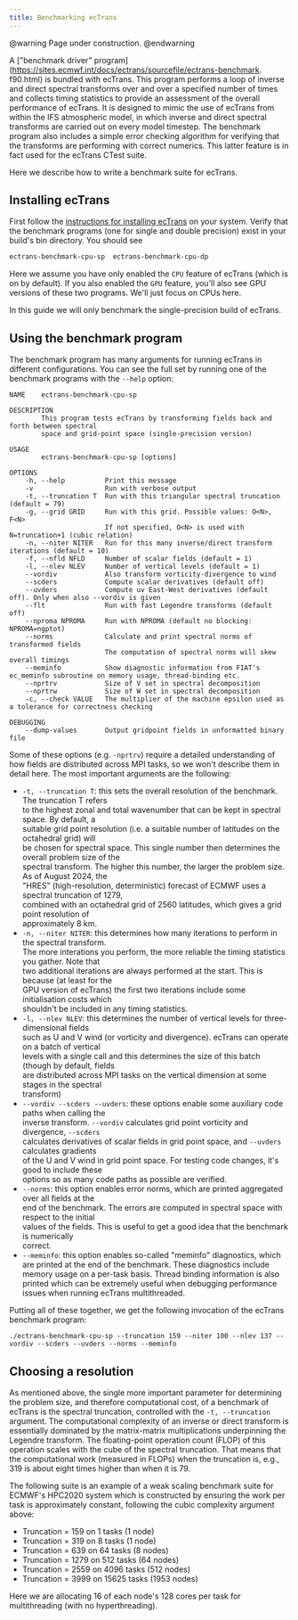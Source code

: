 ```yaml
---
title: Benchmarking ecTrans
---
```


@warning
Page under construction.
@endwarning

A ["benchmark driver" program](https://sites.ecmwf.int/docs/ectrans/sourcefile/ectrans-benchmark.
f90.html) is bundled with ecTrans. This program performs a loop of inverse and
direct spectral transforms over and over a specified number of times and collects timing statistics
to provide an assessment of the overall performance of ecTrans. It is designed to mimic the use of
ecTrans from within the IFS atmospheric model, in which inverse and direct spectral transforms are
carried out on every model timestep. The benchmark program also includes a simple error checking
algorithm for verifying that the transforms are performing with correct numerics. This latter
feature is in fact used for the ecTrans CTest suite.

Here we describe how to write a benchmark suite for ecTrans.

## Installing ecTrans

First follow the [instructions for installing ecTrans](installation.html) on your system. Verify
that the benchmark programs (one for single and double precision) exist in your build's bin
directory. You should see

```bash
ectrans-benchmark-cpu-sp  ectrans-benchmark-cpu-dp
```

Here we assume you have only enabled the `CPU` feature of ecTrans (which is on by default). If you
also enabled the `GPU` feature, you'll also see GPU versions of these two programs. We'll just focus
on CPUs here.

In this guide we will only benchmark the single-precision build of ecTrans.

## Using the benchmark program

The benchmark program has many arguments for running ecTrans in different configurations. You can
see the full set by running one of the benchmark programs with the `--help` option:

```text
NAME    ectrans-benchmark-cpu-sp

DESCRIPTION
        This program tests ecTrans by transforming fields back and forth between spectral
        space and grid-point space (single-precision version)

USAGE
        ectrans-benchmark-cpu-sp [options]

OPTIONS
    -h, --help          Print this message
    -v                  Run with verbose output
    -t, --truncation T  Run with this triangular spectral truncation (default = 79)
    -g, --grid GRID     Run with this grid. Possible values: O<N>, F<N>
                        If not specified, O<N> is used with N=truncation+1 (cubic relation)
    -n, --niter NITER   Run for this many inverse/direct transform iterations (default = 10)
    -f, --nfld NFLD     Number of scalar fields (default = 1)
    -l, --nlev NLEV     Number of vertical levels (default = 1)
    --vordiv            Also transform vorticity-divergence to wind
    --scders            Compute scalar derivatives (default off)
    --uvders            Compute uv East-West derivatives (default off). Only when also --vordiv is given
    --flt               Run with fast Legendre transforms (default off)
    --nproma NPROMA     Run with NPROMA (default no blocking: NPROMA=ngptot)
    --norms             Calculate and print spectral norms of transformed fields
                        The computation of spectral norms will skew overall timings
    --meminfo           Show diagnostic information from FIAT's ec_meminfo subroutine on memory usage, thread-binding etc.
    --nprtrv            Size of V set in spectral decomposition
    --nprtrw            Size of W set in spectral decomposition
    -c, --check VALUE   The multiplier of the machine epsilon used as a tolerance for correctness checking

DEBUGGING
    --dump-values       Output gridpoint fields in unformatted binary file
```

Some of these options (e.g. `-nprtrv`) require a detailed understanding of how fields are
distributed across MPI tasks, so we won't describe them in detail here. The most important arguments
are the following:

- `-t, --truncation T`: this sets the overall resolution of the benchmark. The truncation T refers  
  to the highest zonal and total wavenumber that can be kept in spectral space. By default, a  
  suitable grid point resolution (i.e. a suitable number of latitudes on the octahedral grid) will  
  be chosen for spectral space. This single number then determines the overall problem size of the  
  spectral transform.  The higher this number, the larger the problem size. As of August 2024, the  
  "HRES" (high-resolution, deterministic) forecast of ECMWF uses a spectral truncation of 1279,  
  combined with an octahedral grid of 2560 latitudes, which gives a grid point resolution of  
  approximately 8 km.
- `-n, --niter NITER`: this determines how many iterations to perform in the spectral transform.  
  The more interations you perform, the more reliable the timing statistics you gather. Note that  
  two additional iterations are always performed at the start. This is because (at least for the  
  GPU version of ecTrans) the first two iterations include some initialisation costs which  
  shouldn't be included in any timing statistics.
- `-l, --nlev NLEV`: this determines the number of vertical levels for three-dimensional fields  
  such as U and V wind (or vorticity and divergence). ecTrans can operate on a batch of vertical  
  levels with a single call and this determines the size of this batch (though by default, fields  
  are distributed across MPI tasks on the vertical dimension at some stages in the spectral  
  transform)
- `--vordiv --scders --uvders`: these options enable some auxiliary code paths when calling the  
  inverse transform. `--vordiv` calculates grid point vorticity and divergence, `--scders`  
  calculates derivatives of scalar fields in grid point space, and `--uvders` calculates gradients  
  of the U and V wind in grid point space. For testing code changes, it's good to include these  
  options so as many code paths as possible are verified.
- `--norms`: this option enables error norms, which are printed aggregated over all fields at the  
  end of the benchmark. The errors are computed in spectral space with respect to the initial  
  values of the fields. This is useful to get a good idea that the benchmark is numerically  
  correct.
- `--meminfo`: this option enables so-called "meminfo" diagnostics, which are printed at the end of
  the benchmark. These diagnostics include memory usage on a per-task basis. Thread binding
  information is also printed which can be extremely useful when debugging performance issues when
  running ecTrans multithreaded.

Putting all of these together, we get the following invocation of the ecTrans benchmark program:

```
./ectrans-benchmark-cpu-sp --truncation 159 --niter 100 --nlev 137 --vordiv --scders --uvders --norms --meminfo
```

## Choosing a resolution

As mentioned above, the single more important parameter for determining the problem size, and
therefore computational cost, of a benchmark of ecTrans is the spectral truncation, controlled with
the `-t, --truncation` argument. The computational complexity of an inverse or direct transform is
essentially dominated by the matrix-matrix multiplications underpinning the Legendre transform. The
floating-point operation count (FLOP) of this operation scales with the cube of the spectral
truncation. That means that the computational work (measured in FLOPs) when the truncation is, e.g.,
319 is about eight times higher than when it is 79.

The following suite is an example of a weak scaling benchmark suite for ECMWF's HPC2020 system which
is constructed by ensuring the work per task is approximately constant, following the cubic
complexity argument above:

- Truncation = 159 on 1 tasks (1 node)
- Truncation = 319 on 8 tasks (1 node)
- Truncation = 639 on 64 tasks (8 nodes)
- Truncation = 1279 on 512 tasks (64 nodes)
- Truncation = 2559 on 4096 tasks (512 nodes)
- Truncation = 3999 on 15625 tasks (1953 nodes)

Here we are allocating 16 of each node's 128 cores per task for multithreading (with no
hyperthreading).



<!-- When inspecting the program, you will notice that it is significantly more complex than, say, the
example program described in our [usage guide](usage.html). This additional complexity comes not
just from the instrumentation code for the timings, but notably also from the infrastructure to
permit transforms of distributed fields. As explained in the [Design](design.html) chapter,
ecTrans can operate on fields distributed across MPI tasks, and the dimension across which fields
are split is different for spectral space and grid point space. As such, the benchmark program
includes infrastructure for specifying which elements of the relevant decomposed dimension belong
to which MPI task. -->


